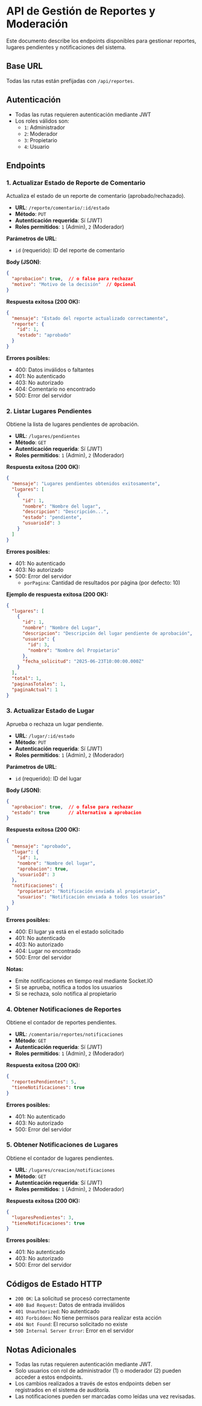 # API de Gestión de Reportes y Moderación

Este documento describe los endpoints disponibles para gestionar reportes, lugares pendientes y notificaciones del sistema. 

## Base URL

Todas las rutas están prefijadas con `/api/reportes`.

## Autenticación

- Todas las rutas requieren autenticación mediante JWT
- Los roles válidos son:
  - `1`: Administrador
  - `2`: Moderador
  - `3`: Propietario
  - `4`: Usuario

## Endpoints

### 1. Actualizar Estado de Reporte de Comentario

Actualiza el estado de un reporte de comentario (aprobado/rechazado).

- **URL**: `/reporte/comentario/:id/estado`
- **Método**: `PUT`
- **Autenticación requerida**: Sí (JWT)
- **Roles permitidos**: `1` (Admin), `2` (Moderador)

**Parámetros de URL**:
- `id` (requerido): ID del reporte de comentario

**Body (JSON)**:
```json
{
  "aprobacion": true,  // o false para rechazar
  "motivo": "Motivo de la decisión"  // Opcional
}
```

**Respuesta exitosa (200 OK):**
```json
{
  "mensaje": "Estado del reporte actualizado correctamente",
  "reporte": {
    "id": 1,
    "estado": "aprobado"
  }
}
```

**Errores posibles:**
- 400: Datos inválidos o faltantes
- 401: No autenticado
- 403: No autorizado
- 404: Comentario no encontrado
- 500: Error del servidor

### 2. Listar Lugares Pendientes

Obtiene la lista de lugares pendientes de aprobación.

- **URL**: `/lugares/pendientes`
- **Método**: `GET`
- **Autenticación requerida**: Sí (JWT)
- **Roles permitidos**: `1` (Admin), `2` (Moderador)

**Respuesta exitosa (200 OK):**
```json
{
  "mensaje": "Lugares pendientes obtenidos exitosamente",
  "lugares": [
    {
      "id": 1,
      "nombre": "Nombre del lugar",
      "descripcion": "Descripción...",
      "estado": "pendiente",
      "usuarioId": 3
    }
  ]
}
```

**Errores posibles:**
- 401: No autenticado
- 403: No autorizado
- 500: Error del servidor
  - `porPagina`: Cantidad de resultados por página (por defecto: 10)

**Ejemplo de respuesta exitosa (200 OK):**
```json
{
  "lugares": [
    {
      "id": 1,
      "nombre": "Nombre del Lugar",
      "descripcion": "Descripción del lugar pendiente de aprobación",
      "usuario": {
        "id": 3,
        "nombre": "Nombre del Propietario"
      },
      "fecha_solicitud": "2025-06-23T10:00:00.000Z"
    }
  ],
  "total": 1,
  "paginasTotales": 1,
  "paginaActual": 1
}
```

### 3. Actualizar Estado de Lugar

Aprueba o rechaza un lugar pendiente.

- **URL**: `/lugar/:id/estado`
- **Método**: `PUT`
- **Autenticación requerida**: Sí (JWT)
- **Roles permitidos**: `1` (Admin), `2` (Moderador)

**Parámetros de URL**:
- `id` (requerido): ID del lugar

**Body (JSON)**:
```json
{
  "aprobacion": true,  // o false para rechazar
  "estado": true       // alternativa a aprobacion
}
```

**Respuesta exitosa (200 OK):**
```json
{
  "mensaje": "aprobado",
  "lugar": {
    "id": 1,
    "nombre": "Nombre del lugar",
    "aprobacion": true,
    "usuarioId": 3
  },
  "notificaciones": {
    "propietario": "Notificación enviada al propietario",
    "usuarios": "Notificación enviada a todos los usuarios"
  }
}
```

**Errores posibles:**
- 400: El lugar ya está en el estado solicitado
- 401: No autenticado
- 403: No autorizado
- 404: Lugar no encontrado
- 500: Error del servidor

**Notas:**
- Emite notificaciones en tiempo real mediante Socket.IO
- Si se aprueba, notifica a todos los usuarios
- Si se rechaza, solo notifica al propietario

### 4. Obtener Notificaciones de Reportes

Obtiene el contador de reportes pendientes.

- **URL**: `/comentario/reportes/notificaciones`
- **Método**: `GET`
- **Autenticación requerida**: Sí (JWT)
- **Roles permitidos**: `1` (Admin), `2` (Moderador)

**Respuesta exitosa (200 OK):**
```json
{
  "reportesPendientes": 5,
  "tieneNotificaciones": true
}
```

**Errores posibles:**
- 401: No autenticado
- 403: No autorizado
- 500: Error del servidor

### 5. Obtener Notificaciones de Lugares

Obtiene el contador de lugares pendientes.

- **URL**: `/lugares/creacion/notificaciones`
- **Método**: `GET`
- **Autenticación requerida**: Sí (JWT)
- **Roles permitidos**: `1` (Admin), `2` (Moderador)

**Respuesta exitosa (200 OK):**
```json
{
  "lugaresPendientes": 3,
  "tieneNotificaciones": true
}
```

**Errores posibles:**
- 401: No autenticado
- 403: No autorizado
- 500: Error del servidor

## Códigos de Estado HTTP

- `200 OK`: La solicitud se procesó correctamente
- `400 Bad Request`: Datos de entrada inválidos
- `401 Unauthorized`: No autenticado
- `403 Forbidden`: No tiene permisos para realizar esta acción
- `404 Not Found`: El recurso solicitado no existe
- `500 Internal Server Error`: Error en el servidor

## Notas Adicionales

- Todas las rutas requieren autenticación mediante JWT.
- Solo usuarios con rol de administrador (1) o moderador (2) pueden acceder a estos endpoints.
- Los cambios realizados a través de estos endpoints deben ser registrados en el sistema de auditoría.
- Las notificaciones pueden ser marcadas como leídas una vez revisadas.
